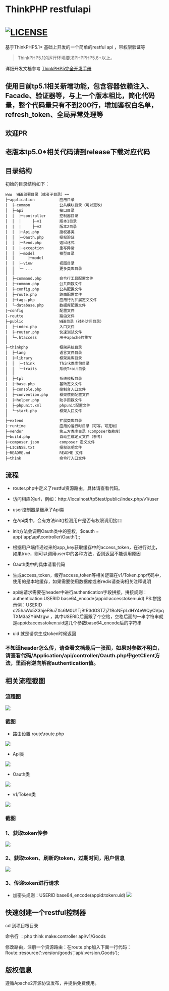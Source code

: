 ThinkPHP restfulapi
====================
[![LICENSE](https://img.shields.io/badge/license-NPL%20(The%20996%20Prohibited%20License)-blue.svg)](https://github.com/996icu/996.ICU/blob/master/LICENSE)
====================

基于ThinkPHP5.1* 基础上开发的一个简单的restful api ，带权限验证等

> ThinkPHP5.1的运行环境要求PHPPHP5.6+以上。

详细开发文档参考 [ThinkPHP5完全开发手册](https://www.kancloud.cn/manual/thinkphp5_1/353946)


## 使用目前tp5.1相关新增功能，包含容器依赖注入、Facade、验证器等，与上一个版本相比，简化代码量，整个代码量只有不到200行，增加鉴权白名单，refresh_token、全局异常处理等
## 欢迎PR
## 老版本tp5.0*相关代码请到release下载对应代码

## 目录结构

初始的目录结构如下：

~~~
www  WEB部署目录（或者子目录）==
├─application           应用目录
│  ├─common             公共模块目录（可以更改）
│  ├─api                接口目录
│  │  ├─controller      控制器目录
│  │  │     ├─v1        版本1目录
|  |  |     ├─v2        版本2目录
│  │  ├─Api.php         授权基类
│  │  ├─Oauth.php       授权验证
│  │  ├─Send.php        返回格式
|  |  |─exception       重写异常
│  │  ├─model           模型目录
|  |      ├─model     
│  │  ├─view            视图目录
│  │  └─ ...            更多类库目录
│  │
│  ├─command.php        命令行工具配置文件
│  ├─common.php         公共函数文件
│  ├─config.php         公共配置文件
│  ├─route.php          路由配置文件
│  ├─tags.php           应用行为扩展定义文件
│  └─database.php       数据库配置文件
|─config                配置文件
|-routte                路由文件
├─public                WEB目录（对外访问目录）
│  ├─index.php          入口文件
│  ├─router.php         快速测试文件
│  └─.htaccess          用于apache的重写
│
├─thinkphp              框架系统目录
│  ├─lang               语言文件目录
│  ├─library            框架类库目录
│  │  ├─think           Think类库包目录
│  │  └─traits          系统Trait目录
│  │
│  ├─tpl                系统模板目录
│  ├─base.php           基础定义文件
│  ├─console.php        控制台入口文件
│  ├─convention.php     框架惯例配置文件
│  ├─helper.php         助手函数文件
│  ├─phpunit.xml        phpunit配置文件
│  └─start.php          框架入口文件
│
├─extend                扩展类库目录
├─runtime               应用的运行时目录（可写，可定制）
├─vendor                第三方类库目录（Composer依赖库）
├─build.php             自动生成定义文件（参考）
├─composer.json         composer 定义文件
├─LICENSE.txt           授权说明文件
├─README.md             README 文件
├─think                 命令行入口文件
~~~

## 流程

-  router.php中定义了restful资源路由，具体请查看代码。

-  访问相应的url，例如：http://localhost/tp5test/public/index.php/v1/user

-  user控制器是继承了Api类

-  在Api类中，会有方法init()检测用户是否有权限调用接口

-  init方法会调用Oauth类中的鉴权，$oauth = app('app\api\controller\Oauth');;

-  根据用户端传递过来的app_key获取缓存中的access_token，在进行对比，如果true，则可以调用user中的各种方法，否则返回不能调用原因

-  Oauth类中的具体请看代码

-  生成access_token，缓存access_token等相关逻辑在v1/Token.php代码中，使用的是本地缓存，如果需要使用数据库或者redis请查询相关注释说明

-  api端请求需要在header中进行authentication字段拼接，拼接规则：authentication:USERID base64_encode(appid:accesstoken:uid)
PS:拼接示例：USERID c25haWx5X3hjeF9uZXc6M0U1TjBtR3dGSTZjZ1BoNEpLdHY4eWQyOVpqTXM3a2Y6Mzgw ，其中USERID后面跟了个空格，空格后面的一串字符串就是appid:accesstoken:uid这几个参数base64_encode后的字符串

-  uid 就是请求生成token时候返回

### 不知道header怎么传，请查看文档最后一张图，如果对参数不明白，请查看代码/Application/api/controller/Oauth.php中getClient方法，里面有逆向解密authentication值。

## 相关流程截图

### 流程图

![](https://github.com/Leslin/thinkphp5-restfulapi/blob/master/screenshot/accesstoken.png)

### 截图

- 路由设置 route\route.php

![](https://github.com/Leslin/thinkphp5-restfulapi/blob/master/screenshot/1route.png)

- Api类

![](https://github.com/Leslin/thinkphp5-restfulapi/blob/master/screenshot/1api.png)

- Oauth类

![](https://github.com/Leslin/thinkphp5-restfulapi/blob/master/screenshot/1oauth.png)

- v1/Token类

![](https://github.com/Leslin/thinkphp5-restfulapi/blob/master/screenshot/1token.png)

### 截图
### 1、获取token传参

![](https://github.com/Leslin/thinkphp5-restfulapi/blob/master/screenshot/1test1.png)

### 2、获取token、刷新的token，过期时间，用户信息
![](https://github.com/Leslin/thinkphp5-restfulapi/blob/master/screenshot/1test2.png)


### 3、传递token进行请求
- 加密头规则：USERID base64_encode(appid:token:uid)
![](https://github.com/Leslin/thinkphp5-restfulapi/blob/master/screenshot/test4.png)


## 快速创建一个restful控制器

cd 到项目根目录

命令行 ：php think make:controller api/v1/Goods

修改路由，注册一个资源路由：在route.php加入下面一行代码：
Route::resource(':version/goods','api/:version.Goods'); 

## 版权信息

遵循Apache2开源协议发布，并提供免费使用。

